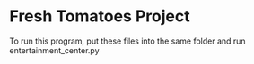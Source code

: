# Fresh Tomatoes Project
To run this program, put these files into the same folder and run entertainment_center.py
